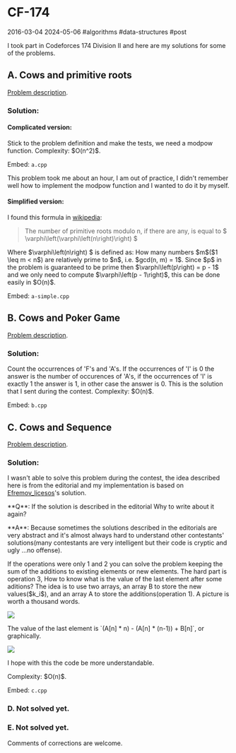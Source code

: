 #  CF-174
2016-03-04 2024-05-06 #algorithms #data-structures #post

I took part in Codeforces 174 Division II and here are my solutions for some of the problems.

## A. Cows and primitive roots

<a href="http://www.codeforces.com/contest/284/problem/A" title="Cows and primitive roots">Problem description</a>.

### Solution:

#### Complicated version:

<p>Stick to the problem definition and make the tests, we need a modpow function. Complexity: $O(n^2)$.</p>

Embed: `a.cpp`

<p>This problem took me about an hour, I am out of practice, I didn't remember well how to implement the modpow function and I wanted to do it by myself.</p>

#### Simplified version:

<p>I found this formula in <a href="http://en.wikipedia.org/wiki/Primitive_root_modulo_n#Finding_primitive_roots" title="Primitive roots">wikipedia</a>:</p>

<blockquote>
The number of primitive roots modulo n, if there are any, is equal to
$ \varphi\left(\varphi\left(n\right)\right) $
</blockquote>

<p>Where $\varphi\left(n\right) $ is defined as: How many numbers $m$($1 \leq m < n$) are relatively prime to $n$, i.e. $gcd(n, m) = 1$. Since $p$ in the problem is guaranteed to be prime then $\varphi\left(p\right) = p - 1$ and we only need to compute $\varphi\left(p - 1\right)$, this can be done easily in $O(n)$.</p>

Embed: `a-simple.cpp`

## B. Cows and Poker Game

<a href="http://www.codeforces.com/contest/284/problem/B" title="Cows and Poker Game">Problem description</a>.

### Solution:

<p>Count the occurrences of 'F's and 'A's. If the occurrences of 'I' is 0 the answer is the number of occurences of 'A's, if the occurrences of 'I' is exactly 1 the answer is 1, in other case the answer is 0. This is the solution that I sent during the contest. Complexity: $O(n)$.</p>

Embed: `b.cpp`

## C. Cows and Sequence

<a href="http://www.codeforces.com/contest/284/problem/C" title="Cows and Sequence">Problem description</a>.

### Solution:

<p>I wasn't able to solve this problem during the contest, the idea described here is from the editorial and my implementation is based on <a href="http://www.codeforces.com/profile/Efremov_licesos" target="_blank">Efremov_licesos</a>'s solution.</p>

<p>**Q**: If the solution is described in the editorial Why to write about it again? </p>

<p>**A**: Because sometimes the solutions described in the editorials are very abstract and it's almost always hard to understand other contestants' solutions(many contestants are very intelligent but their code is cryptic and ugly ...no offense).</p>

<p>If the operations were only 1 and 2 you can solve the problem keeping the sum of the additions to existing elements or new elements. The hard part is operation 3, How to know what is the value of the last element after some aditions? The idea is to use two arrays, an array B to store the new values($k_i$), and an array A to store the additions(operation 1). A picture is worth a thousand words.</p>

![](/cf-174/cf174d2_c_0.png)

<p>The value of the last element is `(A[n] * n) - (A[n] * (n-1)) + B[n]`, or graphically.</p>

![](/cf-174/cf174d2_c_1.png)

<p>I hope with this the code be more understandable.</p>
<p>Complexity: $O(n)$.</p>

Embed: `c.cpp`

### D. Not solved yet.

### E. Not solved yet.

Comments of corrections are welcome.
